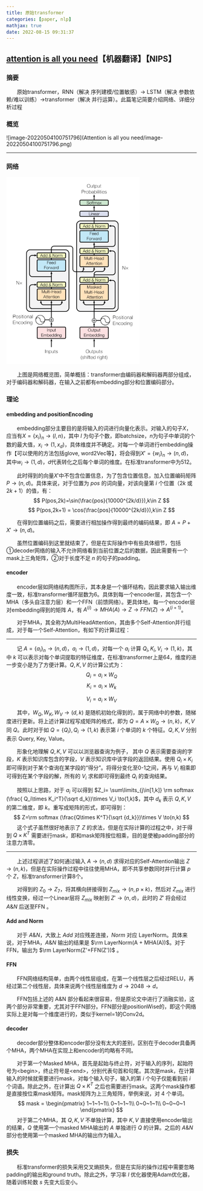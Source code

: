 ```yaml
---
title: 原始transformer
categories: [paper, nlp]
mathjax: true
date: 2022-08-15 09:31:37
---
```


## [attention is all you need](https://papers.nips.cc/paper/2017/file/3f5ee243547dee91fbd053c1c4a845aa-Paper.pdf)【机器翻译】【NIPS】

### 摘要

&emsp;&emsp;原始transformer，RNN（解决 序列建模/位置敏感）$\to$ LSTM（解决 参数依赖/难以训练）$\to$transformer（解决 并行运算）。此篇笔记简要介绍网络、详细分析过程

### 概览

![image-20220504100751796](Attention is all you need/image-20220504100751796.png)

<!-- more -->

----

### 网络

<img src="Attention is all you need/image-20220504100937194.png" alt="image-20220504100937194" style="zoom: 67%;" />

&emsp;&emsp;上图是网络概览图，简单概括：transformer由编码器和解码器两部分组成，对于编码器和解码器，在输入之前都有embedding部分和位置编码部分。

### 理论

#### embedding and positionEncoding

&emsp;&emsp;embedding部分主要目的是将输入的词进行向量化表示。对输入的句子$X$，应当有$X=\{x_i\}_n \to (l,n)$，其中 $l$ 为句子个数，即batchsize，$n$为句子中单词的个数的最大值，$x_i \to (1,x_d)$，具体维度并不确定。对每一个单词进行embedding操作【可以使用的方法包括glove, word2Vec等】，将会得到$X'=\{w_i\}_n\to (n,d)$，其中$w_i\to (1,d)$，$d$代表转化之后每个单词的维度。在标准transformer中为512。

&emsp;&emsp;此时得到的向量$X'$中不包含位置信息，为了包含位置信息，加入位置编码矩阵$P \to (n,d)$。具体来说，对于位置为 $pos$ 的词向量，对该向量第 $i$ 个位置（$2k$ 或 $2k+1$）的值，有：
$$
P(pos,2k)=\sin(\frac{pos}{10000^{2k/d}}),k\in Z
$$
$$
P(pos,2k+1) = \cos(\frac{pos}{10000^{2k/d}}),k\in Z
$$

&emsp;&emsp;在得到位置编码之后，需要进行相加操作得到最终的编码结果，即 $A = P+X'\to(n,d)$。

&emsp;&emsp;虽然位置编码到这里就结束了，但是在实际操作中有些具体细节，包括 ①decoder网络的输入不允许网络看到当前位置之后的数据，因此需要有一个mask上三角矩阵，②对于长度不足 $n$ 的句子的padding。

#### encoder

&emsp;&emsp;encoder层如网络结构图所示，其本身是一个循环结构，因此要求输入输出维度一致，标准transformer循环层数为6。具体到每一个encoder层，其包含一个MHA（多头自注意力层）和一个FFN（前馈网络）。更具体地，每一个encoder层对embedding得到的矩阵 $A$，有 $A^{(i)} \to MHA(A) \to Z\to FFN(Z)\to A^{(i+1)}$。

&emsp;&emsp;对于MHA，其全称为MultiHeadAttention，其由多个Self-Attention并行组成，对于每一个Self-Attention，有如下的计算过程：

---

&emsp;&emsp;记 $A =\{a_i\}_n\to (n,d)$，$a_i\to (1,d)$，对每一个 $a_i$ 计算 $Q_i,K_i,V_i\to(1,k)$，其中 $k$ 可以表示对每个单词提取的特征维度，在标准transformer上是64，维度的进一步变小是为了方便计算。$Q,K,V$ 的计算公式为：
$$
Q_i=a_i\times W_Q
$$
$$
K_i= a_i\times W_k
$$

$$
V_i=a_i\times W_V
$$

&emsp;&emsp;其中，$W_Q,W_K,W_V \to (d,k)$ 是随机初始化得到的，属于网络中的参数，随梯度进行更新。将上述计算过程写成矩阵的格式，即为 $Q=A\times W_Q\to (n,k)$，$K,V$ 同 $Q$。此时对于如 $Q=\{Q_i\},Q_i\to (1,k)$ 表示第 $i$ 个单词的 $k$ 个特征。$Q,K,V$ 分别表示 Query, Key, Value。

&emsp;&emsp;形象化地理解 $Q,K,V$ 可以以浏览器查询为例子， 其中 $Q$ 表示需要查询的字段，$K$ 表示知识库包含的字段，$V$ 表示知识库中该字段的返回结果。使用 $Q_i\times K_i$ 即可得到对于某个查询在某字段的“得分”。将得分变化至0-1之间，再与 $V_i$ 相乘即可得到在某个字段的解，所有的 $V_i$ 求和即可得到最终 $Q_i$ 的查询结果。

&emsp;&emsp;按照以上思路，对于 $a_i$ 可以得到 $Z_i= \sum\limits_{j\in[1,k]} \rm softmax (\frac{ Q_i\times K_i^T}{\sqrt d_k})\times V_i \to(1,k)$，其中 $d_k$ 表示 $Q,K,V$ 的第二维度，即 $k$。重写成矩阵的形式，即可得到：
$$
Z=\rm softmax (\frac{Q\times K^T}{\sqrt {d_k}})\times V \to(n,k)
$$
&emsp;&emsp;这个式子虽然很好地表示了 $Z$ 的求法，但是在实际计算的过程之中，对于得到 $Q\times K^T$ 需要进行mask，即和mask矩阵按位相乘，目的是使被padding部分的注意力清零。

---

&emsp;&emsp;上述过程讲述了如何通过输入 $A\to(n,d)$ 求得对应的Self-Attention输出 $Z\to(n,k)$，但是在实际操作过程中往往使用MHA，即不共享参数同时并行计算 $p$ 个 $Z$，标准transformer计算8个。

&emsp;&emsp;对得到的 $Z_0\to Z_7$，将其横向拼接得到 $Z_{mix}\to(n,p\times k)$，然后对 $Z_{mix}$ 进行线性变换，经过一个Linear层将 $Z_{mix}$ 映射到 $Z'\to(n,d)$，此时的 $Z'$ 将会经过 $A\&N$ 后送至FFN 。

#### Add and Norm

&emsp;&emsp;对于 $A\&N$，大致上 $Add$ 对应残差连接，$Norm$ 对应 LayerNorm。具体来说，对于MHA，$A\&N$ 输出的结果是 $\rm LayerNorm(A + MHA(A))$。对于FFN，输出为 $\rm LayerNorm(Z'+FFN(Z'))$ 。

#### FFN

&emsp;&emsp;FFN网络结构简单，由两个线性层组成，在第一个线性层之后经过RELU，再经过第二个线性层，具体来说两个线性层维度为 $d\to 2048\to d$。

&emsp;&emsp;FFN包括上述的 A&N 部分看起来很容易，但是原论文中进行了消融实验，这两个部分非常重要，尤其对于FFN部分。FFN部分是positionWise的，即这个网络实际上是对每一个维度进行的，类似于kernel=1的Conv2d。

#### decoder

&emsp;&emsp;decoder部分整体和encoder部分没有太大的差别，区别在于decoder具备两个MHA，两个MHA在实现上和encoder的均略有不同。

&emsp;&emsp;对于第一个Masked MHA，首先是起始与终止符，对于输入的序列，起始符号为\<begin\>，终止符号是\<end\>，分别代表句首和句尾。其次是mask，在计算输入的时候就需要进行mask，对每个输入句子，输入的第 $i$ 个句子仅能看到前 $i$ 个词语。除此之外，在计算出 $Q\times K^T$ 之后也需要进行mask。这两个mask操作都是直接按位乘mask矩阵。mask矩阵为上三角矩阵，举例来说，对 4 个单词。
$$
mask = \begin{pmatrix}
1~1~1~1\\
0~1~1~1\\
0~0~1~1\\
0~0~0~1
\end{pmatrix}
$$
&emsp;&emsp;对于第二个MHA，其 $Q,K,V$ 不单独计算，其中 $K,V$ 直接使用encoder输出的结果，$Q$ 使用第一个masked MHA输出的 $A$ 单独进行 $Q$ 的计算。之后的 $A\&N$ 部分也使用第一个masked MHA的输出作为输入。

### 损失

&emsp;&emsp;标准transformer的损失采用交叉熵损失，但是在实际的操作过程中需要忽略padding的输出和ground truth。除此之外，学习率 $l$ 优化器使用Adam优化器，随着训练轮数 $s$ 先变大后变小。





